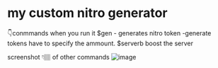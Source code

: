 # my custom nitro generator
👇conmmands when you run it
$gen - generates nitro
token -generate tokens have to specify the ammount.
$serverb  boost the server

screenshot 👇🏽 of other commands
![image](https://github.com/user-attachments/assets/f69ecc29-7e5c-4161-b5f6-b635385ddb57)
